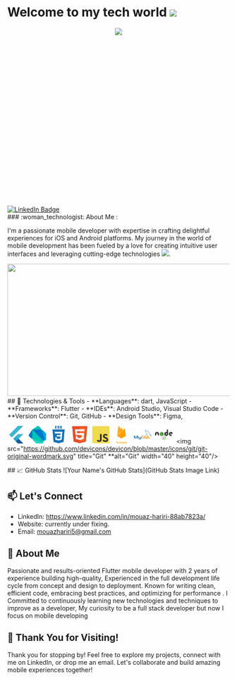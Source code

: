 # Welcome to my tech world   <img src="https://media.giphy.com/media/hvRJCLFzcasrR4ia7z/giphy.gif" width="30px"/>

<div id="header" align="center" style="width:100%;height:0;padding-bottom:80%;position:relative;">
  <img src="https://media.giphy.com/media/v1.Y2lkPTc5MGI3NjExOWJ3d3p2amdjaXJ5bzlqajE3OXU1am50MWc1eWt3bm9ucjdwdTJ6ayZlcD12MV9pbnRlcm5hbF9naWZfYnlfaWQmY3Q9cw/3kPDmoWdBpQPNhCnUG/giphy.gif" width="100"/>
</div>
<div id="badges">
  <a href="https://www.linkedin.com/in/mouaz-hariri-88ab7823a/">
    <img src="https://img.shields.io/badge/LinkedIn-blue?style=for-the-badge&logo=linkedin&logoColor=white" alt="LinkedIn Badge"/>
  </a>
<!--   <a href="your-youtube-URL">
    <img src="https://img.shields.io/badge/YouTube-red?style=for-the-badge&logo=youtube&logoColor=white" alt="Youtube Badge"/>
  </a>
  <a href="your-twitter-URL">
    <img src="https://img.shields.io/badge/Twitter-blue?style=for-the-badge&logo=twitter&logoColor=white" alt="Twitter Badge"/>
  </a> -->
</div>
### :woman_technologist: About Me :

<img src="https://komarev.com/ghpvc/?username=your-github-username&style=flat-square&color=blue" alt=""/>

I'm a passionate mobile developer with expertise in crafting delightful experiences for iOS and Android platforms. My journey in the world of mobile development has been fueled by a love for creating intuitive user interfaces and leveraging cutting-edge technologies <img src="https://media.giphy.com/media/WUlplcMpOCEmTGBtBW/giphy.gif" width="30">.
<div align="center">
  <img src="https://media.giphy.com/media/dWesBcTLavkZuG35MI/giphy.gif" width="600" height="300"/>
</div>
## 🔧 Technologies & Tools
- **Languages**: dart, JavaScript
- **Frameworks**:  Flutter
- **IDEs**:  Android Studio, Visual Studio Code
- **Version Control**: Git, GitHub
- **Design Tools**: Figma,
<div>
 
  <img src="https://github.com/devicons/devicon/blob/master/icons/flutter/flutter-original.svg" title="Flutter" alt="Flutter" width="40" height="40"/>&nbsp;
  <img src="https://github.com/devicons/devicon/blob/master/icons/dart/dart-original.svg" title="Redux" alt="Redux " width="40" height="40"/>&nbsp;
  <img src="https://github.com/devicons/devicon/blob/master/icons/css3/css3-plain-wordmark.svg"  title="CSS3" alt="CSS" width="40" height="40"/>&nbsp;
  <img src="https://github.com/devicons/devicon/blob/master/icons/html5/html5-original.svg" title="HTML5" alt="HTML" width="40" height="40"/>&nbsp;
  <img src="https://github.com/devicons/devicon/blob/master/icons/javascript/javascript-original.svg" title="JavaScript" alt="JavaScript" width="40" height="40"/>&nbsp;
  <img src="https://github.com/devicons/devicon/blob/master/icons/firebase/firebase-plain-wordmark.svg" title="Firebase" alt="Firebase" width="40" height="40"/>&nbsp;
  <img src="https://github.com/devicons/devicon/blob/master/icons/mysql/mysql-original-wordmark.svg" title="MySQL"  alt="MySQL" width="40" height="40"/>&nbsp;
  <img src="https://github.com/devicons/devicon/blob/master/icons/nodejs/nodejs-original-wordmark.svg" title="NodeJS" alt="NodeJS" width="40" height="40"/>&nbsp;
  <img src="https://github.com/devicons/devicon/blob/master/icons/git/git-original-wordmark.svg" title="Git" **alt="Git" width="40" height="40"/>
</div>
## 📈 GitHub Stats
![Your Name's GitHub Stats](GitHub Stats Image Link)

## 📫 Let's Connect
- LinkedIn: https://www.linkedin.com/in/mouaz-hariri-88ab7823a/
- Website: currently under fixing.
- Email: mouazhariri5@gmail.com



## 📄 About Me
Passionate and results-oriented Flutter mobile developer with 2 years of experience building high-quality, Experienced in the full development life cycle from concept and design to deployment. Known for writing clean, efficient code, embracing best practices, and optimizing for performance . I Committed to continuously learning new technologies and techniques to improve as a developer, My curiosity to be a full stack developer but now I focus on mobile developing
## 🙌 Thank You for Visiting!
Thank you for stopping by! Feel free to explore my projects, connect with me on LinkedIn, or drop me an email. Let's collaborate and build amazing mobile experiences together!
